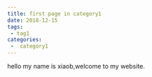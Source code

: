```yaml
---
title: first page in category1
date: 2018-12-15
tags:
 - tag1
categories:
 -  category1
---
```

hello my name is xiaob,welcome to my website.
